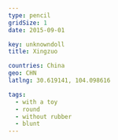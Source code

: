 ```yaml
---
type: pencil
gridSize: 1
date: 2015-09-01

key: unknowndoll
title: Xingzuo

countries: China
geo: CHN
latlng: 30.619141, 104.098616

tags:
  - with a toy
  - round
  - without rubber
  - blunt
---
```


